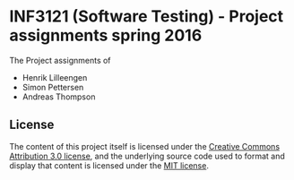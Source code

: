 # INF3121 (Software Testing) - Project assignments spring 2016
The Project assignments of
 - Henrik Lilleengen
 - Simon Pettersen
 - Andreas Thompson

## License

The content of this project itself is licensed under the [Creative Commons Attribution 3.0 license](http://creativecommons.org/licenses/by/3.0/us/deed.en_US), and the underlying source code used to format and display that content is licensed under the [MIT license](http://opensource.org/licenses/mit-license.php).
